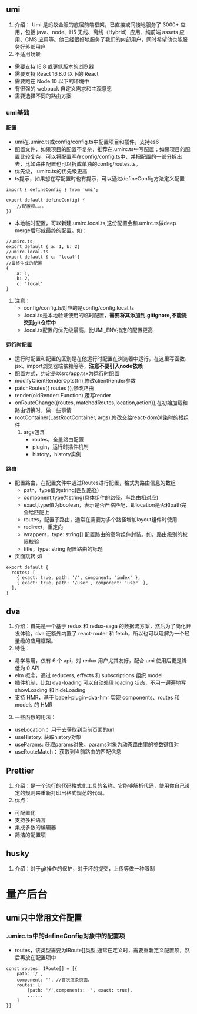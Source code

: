 ## umi
1. 介绍： Umi 是蚂蚁金服的底层前端框架，已直接或间接地服务了 3000+ 应用，包括 java、node、H5 无线、离线（Hybrid）应用、纯前端 assets 应用、CMS 应用等。他已经很好地服务了我们的内部用户，同时希望他也能服务好外部用户
2. 不适用场景
* 需要支持 IE 8 或更低版本的浏览器
* 需要支持 React 16.8.0 以下的 React
* 需要跑在 Node 10 以下的环境中
* 有很强的 webpack 自定义需求和主观意愿
* 需要选择不同的路由方案
### umi基础
#### 配置
* umi在.umirc.ts或config/config.ts中配置项目和插件，支持es6
* 配置文件，如果项目的配置不复杂，推荐在.umirc.ts中写配置；如果项目的配置比较复杂，可以将配置写在config/config.ts中，并把配置的一部分拆出去，比如路由配置也可以拆成单独的config/routes.ts。
* 优先级，.umirc.ts的优先级更高
* ts提示，如果想在写配置时也有提示，可以通过defineConfig方法定义配置
```
import { defineConfig } from 'umi';

export default defineConfig( {
    //配置项。。。。
})
```
* 本地临时配置，可以新建.umirc.local.ts,这份配置会和.umirc.ts做deep merge后形成最终的配置。如：
```
//umirc.ts,
export default { a: 1, b: 2}
//umirc.local.ts
export default { c: 'local'}
//最终生成的配置
{
    a: 1,
    b: 2,
    c: 'local'
}
```
1. 注意：
    * config/config.ts对应的是config/config.local.ts
    * .local.ts是本地验证使用的临时配置，**需要将其添加到.gitignore,不能提交到git仓库中**
    * .local.ts配置的优先级最高，比UMI_ENV指定的配置更高
#### 运行时配置
* 运行时配置和配置的区别是在他运行时配置在浏览器中运行，在这里写函数、jsx、import浏览器端依赖等等，**注意不要引入node依赖**
* 配置方式，约定是以src/app.tsx为运行时配置
* modifyClientRenderOpts(fn),修改clientRender参数
* patchRoutes({ routes }),修改路由
* render(oldRender: Function),覆写render
* onRouteChange({routes, matchedRoutes,location,action}),在初始加载和路由切换时，做一些事情
* rootContainer(LastRootContainer, args),修改交给react-dom渲染时的根组件
    1. args包含
        * routes，全量路由配置
        * plugin，运行时插件机制
        * history，history实例
#### 路由
* 配置路由，在配置文件中通过Routes进行配置，格式为路由信息的数组
    * path，type值为string(匹配路径)
    * component,type为string(具体组件的路径，与路由相对应)
    * exact,type值为boolean，表示是否严格匹配，即location是否和path完全给匹配上
    * routes，配置子路由，通常在需要为多个路径增加layout组件时使用
    * redirect，重定向
    * wrappers，type: string[],配置路由的高阶组件封装。如，路由级别的权限校验
    * title，type: string 配置路由的标题
* 页面跳转
如
```
export default {
  routes: [
    { exact: true, path: '/', component: 'index' },
    { exact: true, path: '/user', component: 'user' },
  ],
}
```

## dva
1. 介绍：首先是一个基于 redux 和 redux-saga 的数据流方案，然后为了简化开发体验，dva 还额外内置了 react-router 和 fetch，所以也可以理解为一个轻量级的应用框架。
2. 特性：
* 易学易用，仅有 6 个 api，对 redux 用户尤其友好，配合 umi 使用后更是降低为 0 API
* elm 概念，通过 reducers, effects 和 subscriptions 组织 model
* 插件机制，比如 dva-loading 可以自动处理 loading 状态，不用一遍遍地写 showLoading 和 hideLoading
* 支持 HMR，基于 babel-plugin-dva-hmr 实现 components、routes 和 models 的 HMR
3. 一些函数的用法：
* useLocation： 用于去获取到当前页面的url
* useHistory:   获取history对象
* useParams:    获取params对象。params对象为动态路由里的参数键值对
* useRouteMatch： 获取到当前路由的匹配信息
## Prettier
1. 介绍：是一个流行的代码格式化工具的名称，它能够解析代码，使用你自己设定的规则来重新打印出格式规范的代码。
2. 优点：
* 可配置化
* 支持多种语言
* 集成多数的编辑器
* 简洁的配置项
## husky
1. 介绍：对于git操作的保护，对于坏的提交，上传等做一种限制


# 量产后台
## umi只中常用文件配置
### .umirc.ts中的defineConfig对象中的配置项
* routes，该类型需要为IRoute[]类型,通常在定义时，需要重新定义配置项，然后再放在配置项中
```
const routes: IRoute[] = [{
    path: '/',
    component: '', //首次渲染页面，
    routes: [
        {path: '/',components: '', exact: true},
        ......
    ]
}]
```



